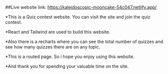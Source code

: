 ##Live website link: https://kaleidoscopic-mooncake-54c047.netlify.app/

*This is a Quiz contest website. You can visit the site and join the quiz contest.



*React and Tailwind are used to build this website.



*Also there is a recharts where you can see the total number of quizzes and see how many quizzes there are on any topic.



*This  is a routed page. So i hope you enjoy using this website. 



*And thank you for spending your valuable time on the site.
